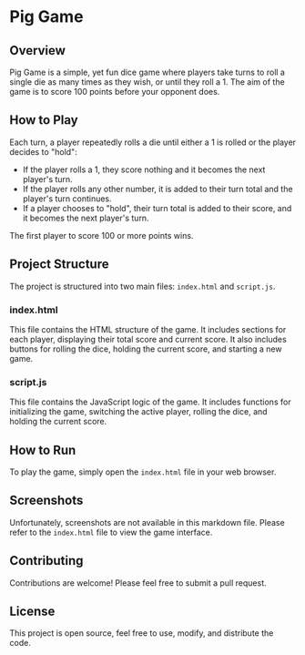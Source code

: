 # Pig Game

## Overview

Pig Game is a simple, yet fun dice game where players take turns to roll a single die as many times as they wish, or until they roll a 1. The aim of the game is to score 100 points before your opponent does.

## How to Play

Each turn, a player repeatedly rolls a die until either a 1 is rolled or the player decides to "hold":

- If the player rolls a 1, they score nothing and it becomes the next player's turn.
- If the player rolls any other number, it is added to their turn total and the player's turn continues.
- If a player chooses to "hold", their turn total is added to their score, and it becomes the next player's turn.

The first player to score 100 or more points wins.

## Project Structure

The project is structured into two main files: `index.html` and `script.js`.

### index.html

This file contains the HTML structure of the game. It includes sections for each player, displaying their total score and current score. It also includes buttons for rolling the dice, holding the current score, and starting a new game.

### script.js

This file contains the JavaScript logic of the game. It includes functions for initializing the game, switching the active player, rolling the dice, and holding the current score.

## How to Run

To play the game, simply open the `index.html` file in your web browser.

## Screenshots

Unfortunately, screenshots are not available in this markdown file. Please refer to the `index.html` file to view the game interface.

## Contributing

Contributions are welcome! Please feel free to submit a pull request.

## License

This project is open source, feel free to use, modify, and distribute the code.
